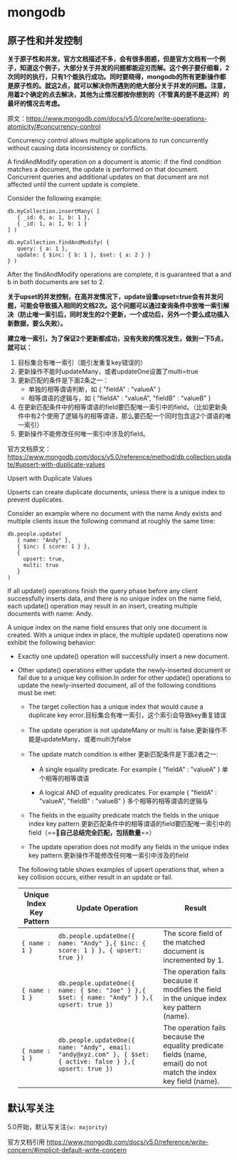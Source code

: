 # mongodb

## 原子性和并发控制

**关于原子性和并发，官方文档描述不多，会有很多困惑，但是官方文档有一个例子，知道这个例子，大部分关于并发的问题都能迎刃而解。这个例子要仔细看，2次同时的执行，只有1个能执行成功。同时要晓得，mongodb的所有更新操作都是原子性的。就这2点，就可以解决你所遇到的绝大部分关于并发的问题。注意，用着2个确定的点去解决，其他为止情况都按你想到的（不管真的是不是这样）的最坏的情况去考虑。**

原文：<https://www.mongodb.com/docs/v5.0/core/write-operations-atomicity/#concurrency-control>

Concurrency control allows multiple applications to run concurrently without causing data inconsistency or conflicts.

A findAndModify operation on a document is atomic: if the find condition matches a document, the update is performed on that document. Concurrent queries and additional updates on that document are not affected until the current update is complete.

Consider the following example:

```shell
db.myCollection.insertMany( [
   { _id: 0, a: 1, b: 1 },
   { _id: 1, a: 1, b: 1 }
] )
```

```shell
db.myCollection.findAndModify( {
   query: { a: 1 },
   update: { $inc: { b: 1 }, $set: { a: 2 } }
} )
```

After the findAndModify operations are complete, it is guaranteed that a and b in both documents are set to 2.

**关于upset的并发控制，在高并发情况下，update设置upset=true会有并发问题，可能会导致插入相同的文档2次。这个问题可以通过查询条件中放唯一索引解决（防止唯一索引后，同时发生的2个更新，一个成功后，另外一个要么成功插入新数据，要么失败）。**

**建立唯一索引，为了保证2个更新都成功，没有失败的情况发生，做到一下5点，就可以：**

1. 目标集合有唯一索引（能引发重复key错误的）
2. 更新操作不能时updateMany，或者updateOne设置了multi=true
3. 更新匹配的条件是下面2条之一：
   - 单独的相等谓语判断，如 { "fieldA" : "valueA" }
   - 相等谓语的逻辑与，如 { "fieldA" : "valueA", "fieldB" : "valueB" }
4. 在更新匹配条件中的相等谓语的field要匹配唯一索引中的field。（比如更新条件中有2个使用了逻辑与的相等谓语，那么要匹配一个同时包含这2个谓语的唯一索引）
5. 更新操作不能修改任何唯一索引中涉及的field。

官方文档原文：<https://www.mongodb.com/docs/v5.0/reference/method/db.collection.update/#upsert-with-duplicate-values>

Upsert with Duplicate Values

Upserts can create duplicate documents, unless there is a unique index to prevent duplicates.

Consider an example where no document with the name Andy exists and multiple clients issue the following command at roughly the same time:

```shell
db.people.update(
   { name: "Andy" },
   { $inc: { score: 1 } },
   {
     upsert: true,
     multi: true
   }
)
```

If all update() operations finish the query phase before any client successfully inserts data, and there is no unique index on the name field, each update() operation may result in an insert, creating multiple documents with name: Andy.

A unique index on the name field ensures that only one document is created. With a unique index in place, the multiple update() operations now exhibit the following behavior:

- Exactly one update() operation will successfully insert a new document.

- Other update() operations either update the newly-inserted document or fail due to a unique key collision.In order for other update() operations to update the newly-inserted document, all of the following conditions must be met:

  - The target collection has a unique index that would cause a duplicate key error.目标集合有唯一索引，这个索引会导致key重复错误

  - The update operation is not updateMany or multi is false.更新操作不能是updateMany，或者multi为false

  - The update match condition is either 更新匹配条件是下面2者之一:

    - A single equality predicate. For example { "fieldA" : "valueA" } 单个相等的相等谓语

    - A logical AND of equality predicates. For example { "fieldA" : "valueA", "fieldB" : "valueB" } 多个相等的相等谓语的逻辑与

  - The fields in the equality predicate match the fields in the unique index key pattern.更新匹配条件中的相等谓语的field要匹配唯一索引中的field（==:pill:**自己总结完全匹配，包括数量**==）

  - The update operation does not modify any fields in the unique index key pattern.更新操作不能修改任何唯一索引中涉及的field

  The following table shows examples of upsert operations that, when a key collision occurs, either result in an update or fail.

  |Unique Index Key Pattern|Update Operation|Result|
  |--|--|--|
  |`{ name : 1 }`|`db.people.updateOne({ name: "Andy" },{ $inc: { score: 1 } }, { upsert: true })`|The score field of the matched document is incremented by 1.|
  |`{ name : 1 }`|`db.people.updateOne({ name: { $ne: "Joe" } },{ $set: { name: "Andy" } },{ upsert: true })`|The operation fails because it modifies the field in the unique index key pattern (name).|
  |`{ name : 1 }`|`db.people.updateOne({ name: "Andy", email: "andy@xyz.com" }, { $set: { active: false } },{ upsert: true })`|The operation fails because the equality predicate fields (name, email) do not match the index key field (name).|
  
## 默认写关注

5.0开始，默认写关注`{w: majority}`

官方文档引用 <https://www.mongodb.com/docs/v5.0/reference/write-concern/#implicit-default-write-concern>
